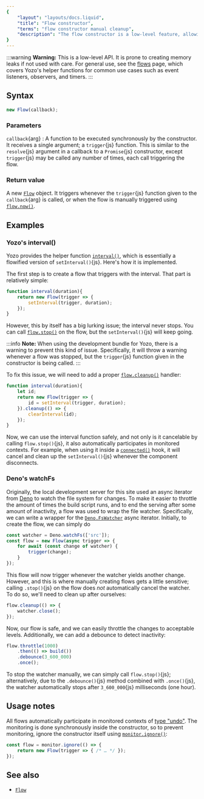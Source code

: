 ```yaml
---
{
	"layout": "layouts/docs.liquid",
	"title": "Flow constructor",
	"terms": "flow constructor manual cleanup",
	"description": "The flow constructor is a low-level feature, allowing flows to be used beyond the helpers Yozo offers."
}
---
```


:::warning
**Warning:** This is a low-level API. It is prone to creating memory leaks if not used with care. For general use, see the [flows](/docs/flow/) page, which covers Yozo's helper functions for common use cases such as event listeners, observers, and timers.
:::

## Syntax

```js
new Flow(callback);
```

### Parameters

`callback`{arg}
: A function to be executed synchronously by the constructor. It receives a single argument; a `trigger`{js} function. This is similar to the `resolve`{js} argument in a callback to a `Promise`{js} constructor, except `trigger`{js} may be called any number of times, each call triggering the flow.

### Return value

A new [`Flow`](/docs/flow/) object. It triggers whenever the `trigger`{js} function given to the `callback`{arg} is called, or when the flow is manually triggered using [`flow.now()`](/docs/flow/now/).

## Examples

### Yozo's interval()

Yozo provides the helper function [`interval()`](/docs/interval/), which is essentially a flowified version of `setInterval()`{js}. Here's how it is implemented.

The first step is to create a flow that triggers with the interval. That part is relatively simple:

```js
function interval(duration){
	return new Flow(trigger => {
		setInterval(trigger, duration);
	});
}
```

However, this by itself has a big lurking issue; the interval never stops. You can call [`flow.stop()`](/docs/flow/stop/) on the flow, but the `setInterval()`{js} will keep going.

:::info
**Note:** When using the development bundle for Yozo, there is a warning to prevent this kind of issue. Specifically, it will throw a warning whenever a flow was stopped, but the `trigger`{js} function given in the constructor is being called.
:::

To fix this issue, we will need to add a proper [`flow.cleanup()`](/docs/flow/cleanup/) handler:

```js
function interval(duration){
	let id;
	return new Flow(trigger => {
		id = setInterval(trigger, duration);
	}).cleanup(() => {
		clearInterval(id);
	});
}
```

Now, we can use the interval function safely, and not only is it cancelable by calling `flow.stop()`{js}, it also automatically participates in monitored contexts. For example, when using it inside a [`connected()`](/docs/components/connected/) hook, it will cancel and clean up the `setInterval()`{js} whenever the component disconnects.

### Deno's watchFs

Originally, the local development server for this site used an async iterator from [Deno](https://deno.com/) to watch the file system for changes. To make it easier to throttle the amount of times the build script runs, and to end the serving after some amount of inactivity, a flow was used to wrap the file watcher. Specifically, we can write a wrapper for the [`Deno.FsWatcher`](https://deno.land/api?s=Deno.FsWatcher) async iterator. Initially, to create the flow, we can simply do

```js
const watcher = Deno.watchFs(['src']);
const flow = new Flow(async trigger => {
	for await (const change of watcher) {
		trigger(change);
	}
});
```

This flow will now trigger whenever the watcher yields another change. However, and this is where manually creating flows gets a little sensitive; calling `.stop()`{js} on the flow does _not_ automatically cancel the watcher. To do so, we'll need to clean up after ourselves:

```js
flow.cleanup(() => {
	watcher.close();
});
```

Now, our flow is safe, and we can easily throttle the changes to acceptable levels. Additionally, we can add a debounce to detect inactivity:

```js
flow.throttle(1000)
	.then(() => build())
	.debounce(3_600_000)
	.once();
```

To stop the watcher manually, we can simply call `flow.stop()`{js}; alternatively, due to the `.debounce()`{js} method combined with `.once()`{js}, the watcher automatically stops after `3_600_000`{js} milliseconds (one hour).

## Usage notes

All flows automatically participate in monitored contexts of [type "undo"](/docs/monitor/undo/). The monitoring is done synchronously inside the constructor, so to prevent monitoring, ignore the constructor itself using [`monitor.ignore()`](/docs/monitor/ignore/):

```js
const flow = monitor.ignore(() => {
	return new Flow(trigger => { /* … */ });
});
```

## See also

- [`Flow`](/docs/flow/)
